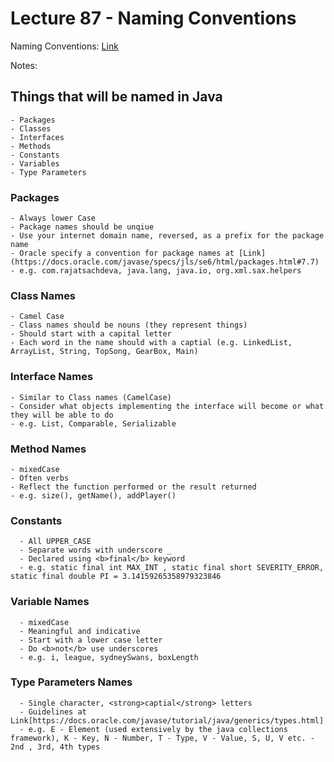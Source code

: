 # Lecture 87 - Naming Conventions 

Naming Conventions: [Link](https://docs.oracle.com/javase/tutorial/java/nutsandbolts/variables.html#naming)<br />

Notes: <br />

## Things that will be named in Java
	- Packages
	- Classes
	- Interfaces
	- Methods
	- Constants
	- Variables
	- Type Parameters

### Packages
	- Always lower Case
	- Package names should be unqiue
	- Use your internet domain name, reversed, as a prefix for the package name
	- Oracle specify a convention for package names at [Link](https://docs.oracle.com/javase/specs/jls/se6/html/packages.html#7.7)
	- e.g. com.rajatsachdeva, java.lang, java.io, org.xml.sax.helpers

### Class Names
	- Camel Case
	- Class names should be nouns (they represent things)
	- Should start with a capital letter
	- Each word in the name should with a captial (e.g. LinkedList, ArrayList, String, TopSong, GearBox, Main)

### Interface Names
	- Similar to Class names (CamelCase)
	- Consider what objects implementing the interface will become or what they will be able to do
	- e.g. List, Comparable, Serializable

### Method Names
	- mixedCase
	- Often verbs
	- Reflect the function performed or the result returned
	- e.g. size(), getName(), addPlayer()

### Constants
      - All UPPER_CASE
      - Separate words with underscore _
      - Declared using <b>final</b> keyword
      - e.g. static final int MAX_INT , static final short SEVERITY_ERROR, static final double PI = 3.14159265358979323846

### Variable Names
      - mixedCase
      - Meaningful and indicative
      - Start with a lower case letter
      - Do <b>not</b> use underscores
      - e.g. i, league, sydneySwans, boxLength
  
### Type Parameters Names
      - Single character, <strong>captial</strong> letters
      - Guidelines at Link[https://docs.oracle.com/javase/tutorial/java/generics/types.html]
      - e.g. E - Element (used extensively by the java collections framework), K - Key, N - Number, T - Type, V - Value, S, U, V etc. - 2nd , 3rd, 4th types
      
